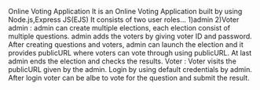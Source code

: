 Online Voting Application
It is an Online Voting Application built by using Node.js,Express JS(EJS) It consists of two user roles... 1)admin 2)Voter admin : admin can create multiple elections, each election consist of multiple questions. admin adds the voters by giving voter ID and password. After creating questions and voters, admin can launch the election and it provides publicURL where voters can vote through using publicURL. At last admin ends the election and checks the results. Voter : Voter visits the publicURL given by the admin. Login by using default credentials by admin. After login voter can be albe to vote for the question and submit the result.

